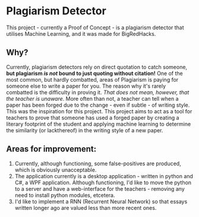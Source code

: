 # Plagiarism Detector
This project - currently a Proof of Concept - is a plagiarism detector that utilises Machine Learning, and it was made for BigRedHacks.
## Why?
Currently, plagiarism detectors rely on direct quotation to catch someone, **but plagiarism _is not_ bound to just quoting without citation!** One of the most common, but hardly combatted, areas of Plagiarism is paying for someone else to write a paper for you. The reason why it's rarely combatted is the difficulty in proving it. _That does not mean, however, that the teacher is unaware_. More often than not, a teacher can tell when a paper has been forged due to the change - even if subtle - of writing style. This was the inspiration for this project. This project aims to act as a tool for teachers to prove that someone has used a forged paper by creating a literary footprint of the student and applying machine learning to determine the similarity (or lackthereof) in the writing style of a new paper. 

## Areas for improvement:
1. Currently, although functioning, some false-positives are produced, which is obviously unacceptable. 
2. The application currently is a desktop application - written in python and C#, a WPF application. Although functioning, I'd like to move the python to a server and have a web-interface for the teachers - removing any need to install python modules, etcetera. 
3. I'd like to implement a RNN (Recurrent Neural Network) so that essays written longer ago are valued less than more recent ones. 
